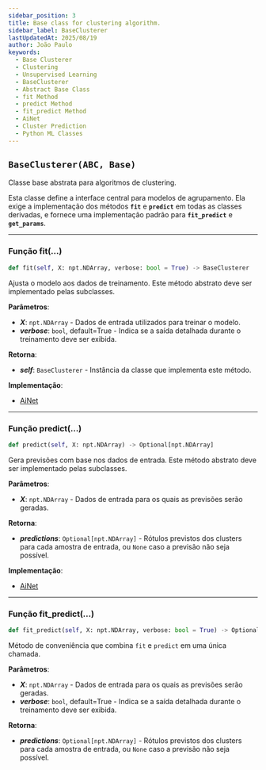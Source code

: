 ```yaml
---
sidebar_position: 3
title: Base class for clustering algorithm.
sidebar_label: BaseClusterer
lastUpdatedAt: 2025/08/19
author: João Paulo
keywords:
  - Base Clusterer
  - Clustering
  - Unsupervised Learning
  - BaseClusterer
  - Abstract Base Class
  - fit Method
  - predict Method
  - fit_predict Method
  - AiNet
  - Cluster Prediction
  - Python ML Classes
---
```


## ``BaseClusterer(ABC, Base)``
Classe base abstrata para algoritmos de clustering.

Esta classe define a interface central para modelos de agrupamento. Ela exige
a implementação dos métodos **`fit`** e **`predict`** em todas as classes derivadas,
e fornece uma implementação padrão para **`fit_predict`** e **`get_params`**.

---

### Função fit(...)

```python
def fit(self, X: npt.NDArray, verbose: bool = True) -> BaseClusterer
```

Ajusta o modelo aos dados de treinamento.
Este método abstrato deve ser implementado pelas subclasses.

**Parâmetros**:

* ***X***: `npt.NDArray` - Dados de entrada utilizados para treinar o modelo.
* ***verbose***: `bool`, default=True - Indica se a saída detalhada durante o treinamento deve ser exibida.

**Retorna**:

* ***self***: `BaseClusterer` - Instância da classe que implementa este método.

**Implementação**:

* [AiNet](/docs/aisp-techniques/immune-network-theory/ainet#Função-fit)

---

### Função predict(...)

```python
def predict(self, X: npt.NDArray) -> Optional[npt.NDArray]
```

Gera previsões com base nos dados de entrada.
Este método abstrato deve ser implementado pelas subclasses.

**Parâmetros**:

* ***X***: `npt.NDArray` - Dados de entrada para os quais as previsões serão geradas.

**Retorna**:

* ***predictions***: `Optional[npt.NDArray]` - Rótulos previstos dos clusters para cada amostra de entrada, ou `None` caso a previsão não seja possível.

**Implementação**:

* [AiNet](/docs/aisp-techniques/immune-network-theory/ainet#Função-predict)

---

### Função fit_predict(...)

```python
def fit_predict(self, X: npt.NDArray, verbose: bool = True) -> Optional[npt.NDArray]
```

Método de conveniência que combina `fit` e `predict` em uma única chamada.

**Parâmetros**:

* ***X***: `npt.NDArray` - Dados de entrada para os quais as previsões serão geradas.
* ***verbose***: `bool`, default=True - Indica se a saída detalhada durante o treinamento deve ser exibida.

**Retorna**:

* ***predictions***: `Optional[npt.NDArray]` - Rótulos previstos dos clusters para cada amostra de entrada, ou `None` caso a previsão não seja possível.